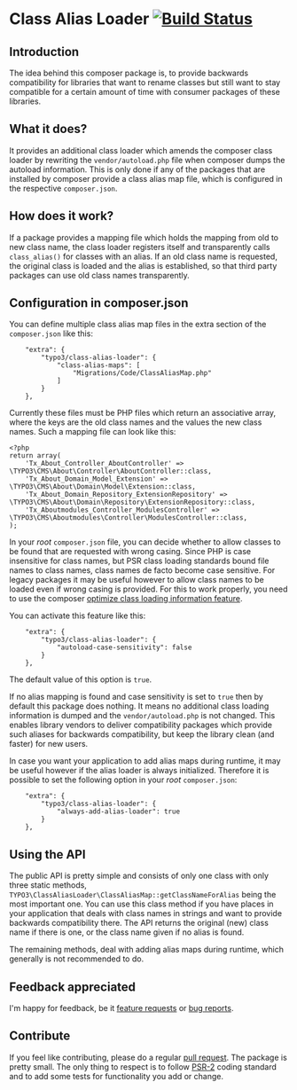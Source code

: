 Class Alias Loader [![Build Status](https://travis-ci.org/TYPO3/class-alias-loader.svg?branch=master)](https://travis-ci.org/TYPO3/class-alias-loader)
==================

## Introduction
The idea behind this composer package is, to provide backwards compatibility for libraries that want to rename classes
but still want to stay compatible for a certain amount of time with consumer packages of these libraries.

## What it does?
It provides an additional class loader which amends the composer class loader by rewriting the `vendor/autoload.php`
file when composer dumps the autoload information. This is only done if any of the packages that are installed by composer
provide a class alias map file, which is configured in the respective `composer.json`.

## How does it work?
If a package provides a mapping file which holds the mapping from old to new class name, the class loader registers itself
and transparently calls `class_alias()` for classes with an alias. If an old class name is requested, the original class
is loaded and the alias is established, so that third party packages can use old class names transparently.

## Configuration in composer.json

You can define multiple class alias map files in the extra section of the `composer.json` like this:

```
    "extra": {
        "typo3/class-alias-loader": {
            "class-alias-maps": [
                "Migrations/Code/ClassAliasMap.php"
            ]
        }
    },
```

Currently these files must be PHP files which return an associative array, where the keys are the old class names and the values the new class names.
Such a mapping file can look like this:

```
<?php
return array(
    'Tx_About_Controller_AboutController' => \TYPO3\CMS\About\Controller\AboutController::class,
    'Tx_About_Domain_Model_Extension' => \TYPO3\CMS\About\Domain\Model\Extension::class,
    'Tx_About_Domain_Repository_ExtensionRepository' => \TYPO3\CMS\About\Domain\Repository\ExtensionRepository::class,
    'Tx_Aboutmodules_Controller_ModulesController' => \TYPO3\CMS\Aboutmodules\Controller\ModulesController::class,
);
```

In your *root* `composer.json` file, you can decide whether to allow classes to be found that are requested with wrong casing.
Since PHP is case insensitive for class names, but PSR class loading standards bound file names to class names, class names de facto
become case sensitive. For legacy packages it may be useful however to allow class names to be loaded even if wrong casing is provided.
For this to work properly, you need to use the composer [optimize class loading information feature](https://getcomposer.org/doc/03-cli.md#global-options).


You can activate this feature like this:

```
    "extra": {
        "typo3/class-alias-loader": {
            "autoload-case-sensitivity": false
        }
    },
```

The default value of this option is `true`.

If no alias mapping is found and case sensitivity is set to `true` then by default this package does nothing. It means no additional class loading information is dumped
and the `vendor/autoload.php` is not changed. This enables library vendors to deliver compatibility packages which provide such aliases
for backwards compatibility, but keep the library clean (and faster) for new users.

In case you want your application to add alias maps during runtime, it may be useful however if the alias loader is always initialized.
Therefore it is possible to set the following option in your *root* `composer.json`:

```
    "extra": {
        "typo3/class-alias-loader": {
            "always-add-alias-loader": true
        }
    },
```


## Using the API

The public API is pretty simple and consists of only one class with only three static methods, `TYPO3\ClassAliasLoader\ClassAliasMap::getClassNameForAlias`
being the most important one.
You can use this class method if you have places in your application that deals with class names in strings and want to provide backwards compatibility there.
The API returns the original (new) class name if there is one, or the class name given if no alias is found.

The remaining methods, deal with adding alias maps during runtime, which generally is not recommended to do.

## Feedback appreciated

I'm happy for feedback, be it [feature requests](https://github.com/TYPO3/class-alias-loader/issues) or [bug reports](https://github.com/TYPO3/class-alias-loader/issues).

## Contribute

If you feel like contributing, please do a regular [pull request](https://github.com/TYPO3/class-alias-loader/pulls).
The package is pretty small. The only thing to respect is to follow [PSR-2](https://github.com/php-fig/fig-standards/blob/master/accepted/PSR-2-coding-style-guide.md) coding standard
and to add some tests for functionality you add or change.
